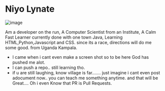 # Niyo Lynate
![image](https://user-images.githubusercontent.com/98440370/161978465-e82b9ede-48dd-422f-b4b2-a3c119b3660b.png)

 Am a developer on the run, A Computer Scientist from an Institute, A Calm Fast Learner
currently done with one town Java,
Learning 
HTML,Python,Javascript and CSS. 
since its a race, 
directions will do me some good.
from Uganda Kampala.
* I came when i cant even make a screen shot so to be here God has pushed me alot.
* I can push a repo.. still learning tho.
* if u are still laughing, know village is far....... just imagine i cant even post adocument now.. you can teach me something anytime.
and that will be Great.... 
Oh i even Know that PR is Pull Requests. 
